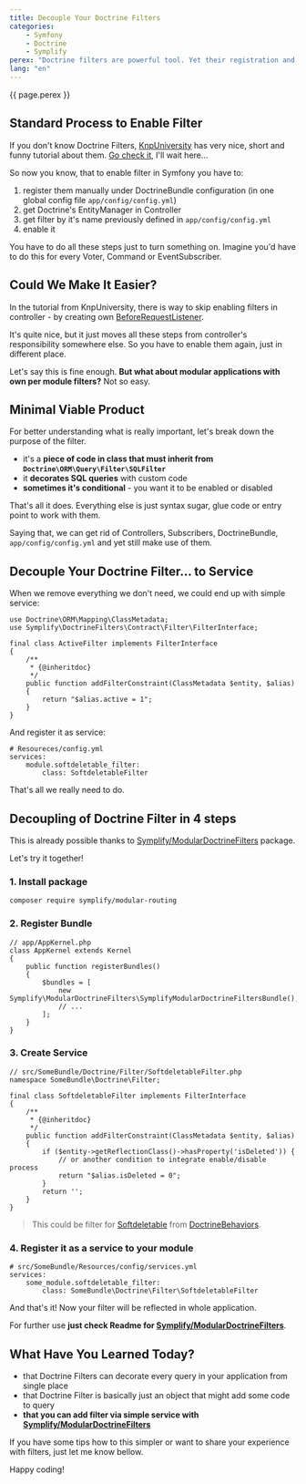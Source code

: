 ```yaml
---
title: Decouple Your Doctrine Filters
categories:
    - Symfony
    - Doctrine
    - Symplify
perex: "Doctrine filters are powerful tool. Yet their registration and management are bit overcomplicated. Today I will show you how to decouple them to standalone services that can take care of everything you need." 
lang: "en"
---
```



<p class="perex">{{ page.perex }}</p>
  
## Standard Process to Enable Filter

If you don't know Doctrine Filters, [KnpUniversity](https://knpuniversity.com/) has very nice, short and funny tutorial about them. [Go check it](https://knpuniversity.com/screencast/doctrine-queries/filters), I'll wait here...

So now you know, that to enable filter in Symfony you have to:

1. register them manually under DoctrineBundle configuration (in one global config file `app/config/config.yml`)
2. get Doctrine's EntityManager in Controller
3. get filter by it's name previously defined in `app/config/config.yml`
4. enable it

You have to do all these steps just to turn something on. Imagine you'd have to do this for every Voter, Command or EventSubscriber. 


## Could We Make It Easier?

In the tutorial from KnpUniversity, there is way to skip enabling filters in controller - by creating own [BeforeRequestListener](https://knpuniversity.com/screencast/doctrine-queries/filters#enabling-a-filter-globally). 

It's quite nice, but it just moves all these steps from controller's responsibility somewhere else. So you have to enable them again, just in different place.

Let's say this is fine enough. **But what about modular applications with own per module filters?** Not so easy.


## Minimal Viable Product

For better understanding what is really important, let's break down the purpose of the filter. 

- it's a **piece of code in class that must inherit from `Doctrine\ORM\Query\Filter\SQLFilter`**
- it **decorates SQL queries** with custom code
- **sometimes it's conditional** - you want it to be enabled or disabled

That's all it does. Everything else is just syntax sugar, glue code or entry point to work with them.
 
Saying that, we can get rid of Controllers, Subscribers, DoctrineBundle, `app/config/config.yml` and yet still make use of them. 


## Decouple Your Doctrine Filter... to Service

When we remove everything we don't need, we could end up with simple service:

```language-php
use Doctrine\ORM\Mapping\ClassMetadata;
use Symplify\DoctrineFilters\Contract\Filter\FilterInterface;

final class ActiveFilter implements FilterInterface
{
    /**
     * {@inheritdoc}
     */
    public function addFilterConstraint(ClassMetadata $entity, $alias)
    {
        return "$alias.active = 1";
    }
}
```

And register it as service:

```language-yaml
# Resoureces/config.yml
services:
    module.softdeletable_filter:
        class: SoftdeletableFilter
```

That's all we really need to do.

## Decoupling of Doctrine Filter in 4 steps

This is already possible thanks to [Symplify/ModularDoctrineFilters](https://github.com/Symplify/ModularDoctrineFilters) package.

Let's try it together!

### 1. Install package

```language-bash
composer require symplify/modular-routing
```

### 2. Register Bundle

```language-php
// app/AppKernel.php
class AppKernel extends Kernel
{
    public function registerBundles()
    {
        $bundles = [
            new Symplify\ModularDoctrineFilters\SymplifyModularDoctrineFiltersBundle(),
            // ...
        ];
    }
}
```

### 3. Create Service

```language-php
// src/SomeBundle/Doctrine/Filter/SoftdeletableFilter.php
namespace SomeBundle\Doctrine\Filter;

final class SoftdeletableFilter implements FilterInterface
{
    /**
     * {@inheritdoc}
     */
    public function addFilterConstraint(ClassMetadata $entity, $alias)
    {
        if ($entity->getReflectionClass()->hasProperty('isDeleted')) { 
            // or another condition to integrate enable/disable process
            return "$alias.isDeleted = 0";
        }
        return '';
    }
}
```

> This could be filter for [Softdeletable](https://github.com/KnpLabs/DoctrineBehaviors#softDeletable) from [DoctrineBehaviors](https://github.com/KnpLabs/DoctrineBehaviors).

### 4. Register it as a service to your module

```language-yaml
# src/SomeBundle/Resources/config/services.yml
services:
    some_module.softdeletable_filter:
        class: SomeBundle\Doctrine\Filter\SoftdeletableFilter
```

And that's it! Now your filter will be reflected in whole application.

For further use **just check Readme for [Symplify/ModularDoctrineFilters](https://github.com/Symplify/ModularDoctrineFilters)**.


## What Have You Learned Today?

- that Doctrine Filters can decorate every query in your application from single place
- that Doctrine Filter is basically just an object that might add some code to query
- **that you can add filter via simple service with [Symplify/ModularDoctrineFilters](https://github.com/Symplify/ModularDoctrineFilters)**   

If you have some tips how to this simpler or want to share your experience with filters, just let me know bellow.

Happy coding!
